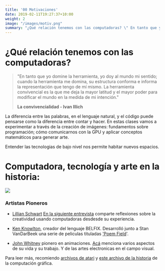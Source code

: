 ```yaml
---
title: '00 Motivaciones'
date: 2019-02-11T19:27:37+10:00
weight: 2
image: "/images/motiv.png"
summary: "¿Qué relación tenemos con las computadoras? \" En tanto que yo domine la herramienta, yo doy al mundo mi sentido; cuando la herramienta me domina, su estructura conforma e informa la representación que tengo de mí mismo. La herramienta convivencial"
---
```


# ¿Qué relación tenemos con las computadoras?

>"En tanto que yo domine la herramienta, yo doy al mundo mi sentido; cuando la herramienta me domina, su estructura conforma e informa la representación que tengo de mí mismo. La herramienta convivencial es la que me deja la mayor latitud y el mayor poder para modificar el mundo en la medida de mi intención."
>
>**La convivencialidad - Ivan Illich**


La diferencia entre las palabras, en el lenguaje natural, y el código puede pensarse como la diferencia entre contar y hacer. En estas clases vamos a experimentar a través de la creación de imágenes: fundamentos sobre programación; cómo comunicarnos con la GPU y aplicar conceptos matemáticos para generar arte.

Entender las tecnologias de bajo nivel nos permite habitar nuevos espacios.


# Computadora, tecnología y arte en la historia:

![](/images/hombre.png)

### Artistas Pioneros

- [Lillian Schwart](https://www.google.com/search?client=firefox-b-d&q=Lillian+Schwartz)
[En la siguiente entrevista](https://vimeo.com/103817431) comparte reflexiones sobre la creatividad usando computadoras desdesde su experiencia.

- [Ken Knowlton](https://www.kenknowlton.com/), creador del lenguaje BELFIX. Desarrolló junto a Stan VanDarBeek una serie de peliculas tituladas ['Poem Field](https://www.youtube.com/watch?v=V4agEv3Nkcs&t=11s)'.

- [John Whitney](https://www.awn.com/mag/issue2.5/2.5pages/2.5moritzwhitney.html) pionero en animaciones. [Acá](https://www.youtube.com/watch?v=cP5Mj6ZvZJc) menciona varios aspectos de su vida y su trabajo. Y de las artes electronicas en el campo visual.

Para leer más, recomiendo [archivos de atari](https://www.atariarchives.org) y [este archivo de la historia](http://www.cs.cmu.edu/~ph/nyit/masson/history.htm) de la computación gráfica.





